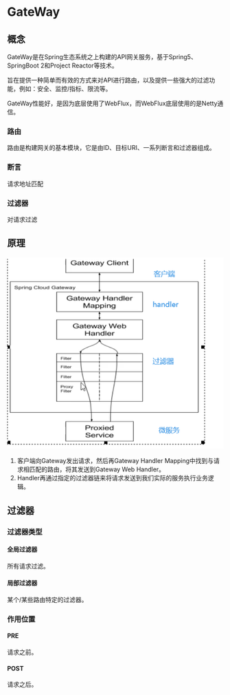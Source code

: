 # GateWay

## 概念

GateWay是在Spring生态系统之上构建的API网关服务，基于Spring5、SpringBoot 2和Project Reactor等技术。

旨在提供一种简单而有效的方式来对API进行路由，以及提供一些强大的过滤功能，例如：安全、监控/指标、限流等。

GateWay性能好，是因为底层使用了WebFlux，而WebFlux底层使用的是Netty通信。

### 路由

路由是构建网关的基本模块，它是由ID、目标URI、一系列断言和过滤器组成。

### 断言

请求地址匹配

### 过滤器

对请求过滤

## 原理

![](.\图片\gateway_flow.png)

1. 客户端向Gateway发出请求，然后再Gateway Handler Mapping中找到与请求相匹配的路由，将其发送到Gateway Web Handler。
2. Handler再通过指定的过滤器链来将请求发送到我们实际的服务执行业务逻辑。

## 过滤器

### 过滤器类型

#### 全局过滤器

所有请求过滤。

#### 局部过滤器

某个/某些路由特定的过滤器。

### 作用位置

#### PRE

请求之前。

#### POST

请求之后。


